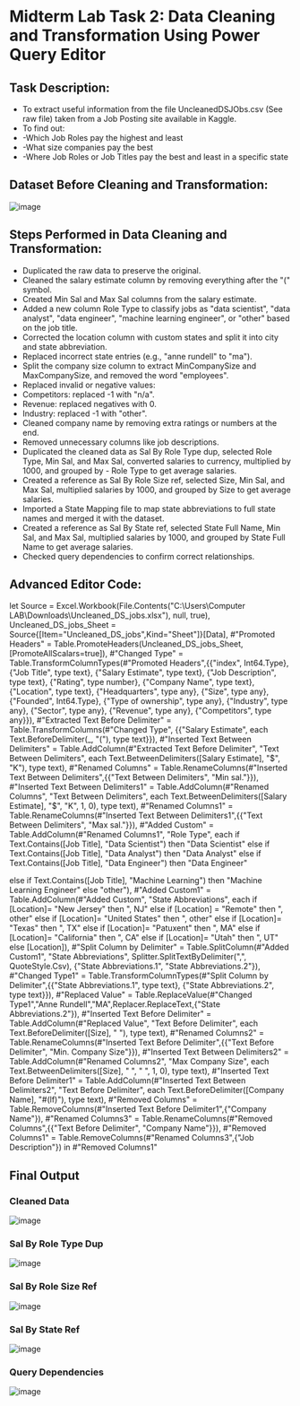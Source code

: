 # Midterm Lab Task 2: Data Cleaning and Transformation Using Power Query Editor
## Task Description: 
- To extract useful information from the file UncleanedDSJObs.csv (See raw file) taken from a Job Posting site available in Kaggle.
- To find out:
- -Which Job Roles pay the highest and least
- -What size companies pay the best
- -Where Job Roles or Job Titles pay the best and least in a specific state
  
## Dataset Before Cleaning and Transformation:

![image](https://github.com/user-attachments/assets/8a211192-bc15-4f74-a69f-49a64e1cac4e)


## Steps Performed in Data Cleaning and Transformation:
- Duplicated the raw data to preserve the original.
- Cleaned the salary estimate column by removing everything after the "(" symbol.
- Created Min Sal and Max Sal columns from the salary estimate.
- Added a new column Role Type to classify jobs as "data scientist", "data analyst", "data engineer", "machine learning engineer", or "other" based on the job title.
- Corrected the location column with custom states and split it into city and state abbreviation.
- Replaced incorrect state entries (e.g., "anne rundell" to "ma").
- Split the company size column to extract MinCompanySize and MaxCompanySize, and removed the word "employees".
- Replaced invalid or negative values:
- Competitors: replaced -1 with "n/a".
- Revenue: replaced negatives with 0.
- Industry: replaced -1 with "other".
- Cleaned company name by removing extra ratings or numbers at the end.
- Removed unnecessary columns like job descriptions.
- Duplicated the cleaned data as Sal By Role Type dup, selected Role Type, Min Sal, and Max Sal, converted salaries to currency, multiplied by 1000, and grouped by - Role Type to get average salaries.
- Created a reference as Sal By Role Size ref, selected Size, Min Sal, and Max Sal, multiplied salaries by 1000, and grouped by Size to get average salaries.
- Imported a State Mapping file to map state abbreviations to full state names and merged it with the dataset.
- Created a reference as Sal By State ref, selected State Full Name, Min Sal, and Max Sal, multiplied salaries by 1000, and grouped by State Full Name to get average salaries.
- Checked query dependencies to confirm correct relationships.

## Advanced Editor Code:
let
    Source = Excel.Workbook(File.Contents("C:\Users\Computer LAB\Downloads\Uncleaned_DS_jobs.xlsx"), null, true),
    Uncleaned_DS_jobs_Sheet = Source{[Item="Uncleaned_DS_jobs",Kind="Sheet"]}[Data],
    #"Promoted Headers" = Table.PromoteHeaders(Uncleaned_DS_jobs_Sheet, [PromoteAllScalars=true]),
    #"Changed Type" = Table.TransformColumnTypes(#"Promoted Headers",{{"index", Int64.Type}, {"Job Title", type text}, {"Salary Estimate", type text}, {"Job Description", type text}, {"Rating", type number}, {"Company Name", type text}, {"Location", type text}, {"Headquarters", type any}, {"Size", type any}, {"Founded", Int64.Type}, {"Type of ownership", type any}, {"Industry", type any}, {"Sector", type any}, {"Revenue", type any}, {"Competitors", type any}}),
    #"Extracted Text Before Delimiter" = Table.TransformColumns(#"Changed Type", {{"Salary Estimate", each Text.BeforeDelimiter(_, "("), type text}}),
    #"Inserted Text Between Delimiters" = Table.AddColumn(#"Extracted Text Before Delimiter", "Text Between Delimiters", each Text.BetweenDelimiters([Salary Estimate], "$", "K"), type text),
    #"Renamed Columns" = Table.RenameColumns(#"Inserted Text Between Delimiters",{{"Text Between Delimiters", "Min sal."}}),
    #"Inserted Text Between Delimiters1" = Table.AddColumn(#"Renamed Columns", "Text Between Delimiters", each Text.BetweenDelimiters([Salary Estimate], "$", "K", 1, 0), type text),
    #"Renamed Columns1" = Table.RenameColumns(#"Inserted Text Between Delimiters1",{{"Text Between Delimiters", "Max sal."}}),
    #"Added Custom" = Table.AddColumn(#"Renamed Columns1", "Role Type", each if Text.Contains([Job Title], "Data Scientist") then
"Data Scientist"
else if Text.Contains([Job Title], "Data Analyst") then
"Data Analyst"
else if Text.Contains([Job Title], "Data Engineer") then
"Data Engineer"

else if Text.Contains([Job Title], "Machine Learning") then
"Machine Learning Engineer"
else
"other"),
    #"Added Custom1" = Table.AddColumn(#"Added Custom", "State Abbreviations", each if [Location]= "New Jersey" then ", NJ"
else if [Location] = "Remote" then ", other"
else if [Location]= "United States" then ", other"
else if [Location]= "Texas" then ", TX"
else if [Location]= "Patuxent" then ", MA"
else if [Location]= "California" then ", CA"
else if [Location]= "Utah" then ", UT"
else [Location]),
    #"Split Column by Delimiter" = Table.SplitColumn(#"Added Custom1", "State Abbreviations", Splitter.SplitTextByDelimiter(",", QuoteStyle.Csv), {"State Abbreviations.1", "State Abbreviations.2"}),
    #"Changed Type1" = Table.TransformColumnTypes(#"Split Column by Delimiter",{{"State Abbreviations.1", type text}, {"State Abbreviations.2", type text}}),
    #"Replaced Value" = Table.ReplaceValue(#"Changed Type1","Anne Rundell","MA",Replacer.ReplaceText,{"State Abbreviations.2"}),
    #"Inserted Text Before Delimiter" = Table.AddColumn(#"Replaced Value", "Text Before Delimiter", each Text.BeforeDelimiter([Size], " "), type text),
    #"Renamed Columns2" = Table.RenameColumns(#"Inserted Text Before Delimiter",{{"Text Before Delimiter", "Min. Company Size"}}),
    #"Inserted Text Between Delimiters2" = Table.AddColumn(#"Renamed Columns2", "Max Company Size", each Text.BetweenDelimiters([Size], " ", " ", 1, 0), type text),
    #"Inserted Text Before Delimiter1" = Table.AddColumn(#"Inserted Text Between Delimiters2", "Text Before Delimiter", each Text.BeforeDelimiter([Company Name], "#(lf)"), type text),
    #"Removed Columns" = Table.RemoveColumns(#"Inserted Text Before Delimiter1",{"Company Name"}),
    #"Renamed Columns3" = Table.RenameColumns(#"Removed Columns",{{"Text Before Delimiter", "Company Name"}}),
    #"Removed Columns1" = Table.RemoveColumns(#"Renamed Columns3",{"Job Description"})
in
    #"Removed Columns1"


## Final Output
### Cleaned Data
![image](https://github.com/user-attachments/assets/077daa3f-2cb6-4226-8c45-c751f709383b)


### Sal By Role Type Dup
![image](https://github.com/user-attachments/assets/62fe2655-d5b2-4698-b27a-c916a43c1dd9)



### Sal By Role Size Ref
![image](https://github.com/user-attachments/assets/2cda21a0-228d-4a2b-99e9-2adf2ee59bf3)


### Sal By State Ref
![image](https://github.com/user-attachments/assets/b1636d15-e9e3-4f9c-9909-11bb1c7cc26e)



### Query Dependencies
![image](https://github.com/user-attachments/assets/a6d095c6-f479-4f1a-8919-5c37fd631c2c)
